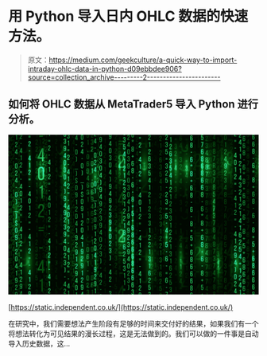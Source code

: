# 用 Python 导入日内 OHLC 数据的快速方法。

> 原文：<https://medium.com/geekculture/a-quick-way-to-import-intraday-ohlc-data-in-python-d09ebbdee906?source=collection_archive---------2----------------------->

## 如何将 OHLC 数据从 MetaTrader5 导入 Python 进行分析。

![](img/ae0e6d76974c9e20f63826458ee52b2d.png)

[https://static.independent.co.uk/](https://static.independent.co.uk/)

在研究中，我们需要想法产生阶段有足够的时间来交付好的结果，如果我们有一个将想法转化为可见结果的漫长过程，这是无法做到的。我们可以做的一件事是自动导入历史数据，这…